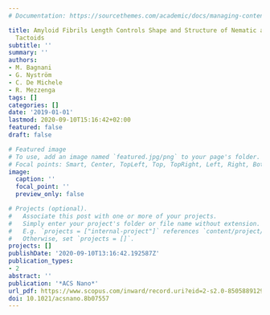 ```yaml
---
# Documentation: https://sourcethemes.com/academic/docs/managing-content/

title: Amyloid Fibrils Length Controls Shape and Structure of Nematic and Cholesteric
  Tactoids
subtitle: ''
summary: ''
authors:
- M. Bagnani
- G. Nyström
- C. De Michele
- R. Mezzenga
tags: []
categories: []
date: '2019-01-01'
lastmod: 2020-09-10T15:16:42+02:00
featured: false
draft: false

# Featured image
# To use, add an image named `featured.jpg/png` to your page's folder.
# Focal points: Smart, Center, TopLeft, Top, TopRight, Left, Right, BottomLeft, Bottom, BottomRight.
image:
  caption: ''
  focal_point: ''
  preview_only: false

# Projects (optional).
#   Associate this post with one or more of your projects.
#   Simply enter your project's folder or file name without extension.
#   E.g. `projects = ["internal-project"]` references `content/project/deep-learning/index.md`.
#   Otherwise, set `projects = []`.
projects: []
publishDate: '2020-09-10T13:16:42.192587Z'
publication_types:
- 2
abstract: ''
publication: '*ACS Nano*'
url_pdf: https://www.scopus.com/inward/record.uri?eid=2-s2.0-85058891292&doi=10.1021%2facsnano.8b07557&partnerID=40&md5=88e9e7831a5e8b2781b84749e5116b7c
doi: 10.1021/acsnano.8b07557
---
```

